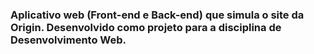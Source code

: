 ### Aplicativo web (Front-end e Back-end) que simula o site da Origin. Desenvolvido como projeto para a disciplina de Desenvolvimento Web.
